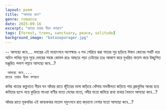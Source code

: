 ```yaml
---
layout: poem
title: "আসছো কবে"
genre: romance
date: 2025-09-16
excerpt: "রাতের তারার নীরব কলরবে"
tags: [forest, trees, sanctuary, peace, solitude]
background_image: "bataseporager.jpg"
---
```


-- আসছো কবে....
বসন্তের এই মহোৎসবে 
অপেক্ষার এ পথ পেরিয়ে 		ঝরা পাতার সুর ছড়িয়ে 
ঈষান কোনের পথটি ধরে 		অচিন পাখির সুরে সুরে 
ভোরের সহজ কোমল রঙে 		আছড়ে পড়া ঢেউয়ের ঢঙে 
আকাশ করে মুখরিত 			বাতাস করে উচ্ছ্বসিত 
মঞ্জুরিত পলাশ পল্লবে 
    আসছো কবে...? 

     আসছো কবে.... 
    রাতের তারার নীরব কলরবে
কবির খাতার কল্পনাতে 		নীরব ঘন আঁধার রাতে
জুঁইয়ের মালা জড়িয়ে খোঁপায়		 মাধবীলতা জড়িয়ে পায়
ব্রজবুলির আখর হয়ে 			কবিতার ছন্দে লয়ে
কুড়িয়ে পাওয়া বাণীর মতো 		মেঘের মতো, নদীর মতো 
      জমিয়ে রাখা ব্যথার বৈভবে
      আসছো কবে...? 

আঁধার রাতে মূকবধির এই কাব্যকথার মাতাল বহ্নুৎসবে 
          রাত জড়ানো নেশার মতো আসছো কবে...?
